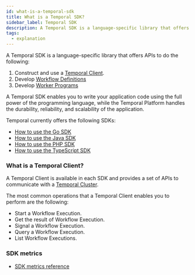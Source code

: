 ```yaml
---
id: what-is-a-temporal-sdk
title: What is a Temporal SDK?
sidebar_label: Temporal SDK
description: A Temporal SDK is a language-specific library that offers APIs to construct and use a Temporal Client to communicate with a Temporal Cluster, develop Workflow Definitions, and develop Worker Programs.
tags:
  - explanation
---
```


A Temporal SDK is a language-specific library that offers APIs to do the following:

1. Construct and use a [Temporal Client](#what-is-a-temporal-client).
2. Develop [Workflow Definitions](/docs/concepts/what-is-a-workflow-definition)
3. Develop [Worker Programs](/docs/concepts/what-is-a-worker-program)

A Temporal SDK enables you to write your application code using the full power of the programming language, while the Temporal Platform handles the durability, reliability, and scalability of the application.

Temporal currently offers the following SDKs:

- [How to use the Go SDK](/docs/go/)
- [How to use the Java SDK](/docs/java/)
- [How to use the PHP SDK](/docs/php/introduction)
- [How to use the TypeScript SDK](/docs/typescript/introduction)

### What is a Temporal Client?

A Temporal Client is available in each SDK and provides a set of APIs to communicate with a [Temporal Cluster](/docs/concepts/what-is-a-temporal-cluster).

The most common operations that a Temporal Client enables you to perform are the following:

- Start a Workflow Execution.
- Get the result of Workflow Execution.
- Signal a Workflow Execution.
- Query a Workflow Execution.
- List Workflow Executions.

### SDK metrics

- [SDK metrics reference](/docs/reference/sdk-metrics)

